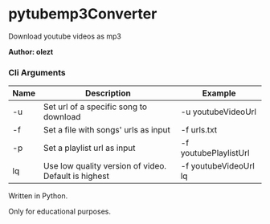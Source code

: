 # pytubemp3Converter
Download youtube videos as mp3

**Author: olezt**

### Cli Arguments
Name   |   Description   |   Example
------------ | ------------- | -------------
-u 	  |  Set url of a specific song to download | -u youtubeVideoUrl
-f   |  Set a file with songs' urls as input | -f urls.txt
-p   |  Set a playlist url as input | -f youtubePlaylistUrl
lq   |  Use low quality version of video. Default is highest | -f youtubeVideoUrl lq

Written in Python.<br>

Only for educational purposes.<br>